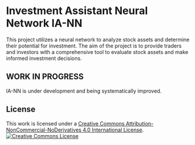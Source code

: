 # Investment Assistant Neural Network IA-NN
This project utilizes a neural network to analyze stock assets and determine their potential for investment. The aim of the project is to provide traders and investors with a comprehensive tool to evaluate stock assets and make informed investment decisions.
<br />

## WORK IN PROGRESS
IA-NN is under development and being systematically improved.

## License
This work is licensed under a <a rel="license" href="http://creativecommons.org/licenses/by-nc-nd/4.0/">Creative Commons Attribution-NonCommercial-NoDerivatives 4.0 International License</a>. <br />
<a rel="license" href="http://creativecommons.org/licenses/by-nc-nd/4.0/"><img alt="Creative Commons License" style="border-width:0" src="https://i.creativecommons.org/l/by-nc-nd/4.0/88x31.png" /></a><br />
